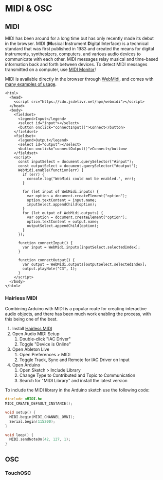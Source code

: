 # MIDI & OSC

## MIDI

MIDI has been around for a long time but has only recently made its debut in the browser. MIDI \(**M**usical **I**nstrument **D**igital **I**nterface\) is a technical standard that was first published in 1983 and created the means for digital instruments, synthesizers, computers, and various audio devices to communicate with each other. MIDI messages relay musical and time-based information back and forth between devices. To detect MIDI messages transmitted on a computer, use [MIDI Monitor](https://www.snoize.com/MIDIMonitor/)!

MIDI is available directly in the browser through [WebMidi](https://github.com/djipco/webmidi), and comes with [many examples of usage](https://webmidi-examples.glitch.me/).

```markup
<html>
  <head>
    <script src="https://cdn.jsdelivr.net/npm/webmidi"></script>
  </head>
  <body>
    <fieldset>
      <legend>Input</legend>
      <select id="input"></select>
      <button onclick="connectInput()">Connect</button>
    </fieldset>
    <fieldset>
      <legend>Output</legend>
      <select id="output"></select>
      <button onclick="connectOutput()">Connect</button>
    </fieldset>
    <script>
      const inputSelect = document.querySelector("#input");
      const outputSelect = document.querySelector("#output");
      WebMidi.enable(function(err) {
        if (err) {
          console.log("WebMidi could not be enabled.", err);
        }

        for (let input of WebMidi.inputs) {
          var option = document.createElement("option");
          option.textContent = input.name;
          inputSelect.appendChild(option);
        }
        for (let output of WebMidi.outputs) {
          var option = document.createElement("option");
          option.textContent = output.name;
          outputSelect.appendChild(option);
        }
      });

      function connectInput() {
        var input = WebMidi.inputs[inputSelect.selectedIndex];
      }

      function connectOutput() {
        var output = WebMidi.outputs[outputSelect.selectedIndex];
        output.playNote("C3", 1);
      }
    </script>
  </body>
</html>

```

### Hairless MIDI

Combining Arduino with MIDI is a popular route for creating interactive audio objects, and there has been much work enabling the process, with this being one of the best.

1. Install [Hairless MIDI](https://projectgus.github.io/hairless-midiserial/#downloads)
2. Open Audio MIDI Setup
   1. Double-click "IAC Driver"
   2. Toggle "Device is Online"
3. Open Ableton Live
   1. Open Preferences &gt; MIDI
   2. Toggle Track, Sync and Remote for IAC Driver on Input
4. Open Arduino
   1. Open Sketch &gt; Include Library
   2. Change Type to Contributed and Topic to Communication
   3. Search for "MIDI Library" and install the latest version

To include the MIDI library in the Arduino sketch use the following code:

```cpp
#include <MIDI.h>
MIDI_CREATE_DEFAULT_INSTANCE();

void setup() {
  MIDI.begin(MIDI_CHANNEL_OMNI);
  Serial.begin(115200);
}

void loop() {
  MIDI.sendNoteOn(42, 127, 1);
}
```

## OSC

### TouchOSC


